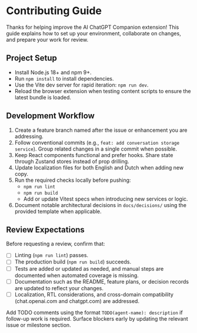# Contributing Guide

Thanks for helping improve the AI ChatGPT Companion extension! This guide explains how to set up your environment, collaborate on changes, and prepare your work for review.

## Project Setup
- Install Node.js 18+ and npm 9+.
- Run `npm install` to install dependencies.
- Use the Vite dev server for rapid iteration: `npm run dev`.
- Reload the browser extension when testing content scripts to ensure the latest bundle is loaded.

## Development Workflow
1. Create a feature branch named after the issue or enhancement you are addressing.
2. Follow conventional commits (e.g., `feat: add conversation storage service`). Group related changes in a single commit when possible.
3. Keep React components functional and prefer hooks. Share state through Zustand stores instead of prop drilling.
4. Update localization files for both English and Dutch when adding new copy.
5. Run the required checks locally before pushing:
   - `npm run lint`
   - `npm run build`
   - Add or update Vitest specs when introducing new services or logic.
6. Document notable architectural decisions in `docs/decisions/` using the provided template when applicable.

## Review Expectations
Before requesting a review, confirm that:
- [ ] Linting (`npm run lint`) passes.
- [ ] The production build (`npm run build`) succeeds.
- [ ] Tests are added or updated as needed, and manual steps are documented when automated coverage is missing.
- [ ] Documentation such as the README, feature plans, or decision records are updated to reflect your changes.
- [ ] Localization, RTL considerations, and cross-domain compatibility (chat.openai.com and chatgpt.com) are addressed.

Add TODO comments using the format `TODO(agent-name): description` if follow-up work is required. Surface blockers early by updating the relevant issue or milestone section.
